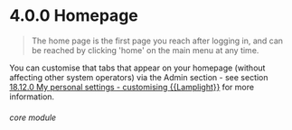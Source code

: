 # 4.0.0    Homepage

> The home page is the first page you reach after logging in, and can be reached by clicking 'home' on the main menu at any time. 

You can customise that tabs that appear on your homepage (without affecting other system operators) via the Admin section - see section [18.12.0  My personal settings - customising {{Lamplight}}](/help/index/p/18.12.0) for more information. 

###### core module

